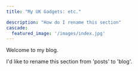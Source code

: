 ```yaml
---
title: "My UK Gadgets: etc."

description: "How do I rename this section"
cascade:
  featured_image: '/images/index.jpg'
---
```

Welcome to my blog.

I'd like to rename this section from 'posts' to 'blog'.
